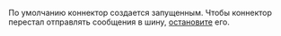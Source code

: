 По умолчанию коннектор создается запущенным. Чтобы коннектор перестал отправлять сообщения в шину, [остановите](../../serverless-integrations/operations/eventrouter/connector/stop.md) его.